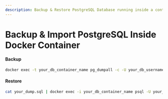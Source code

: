 ```yaml
---
description: Backup & Restore PostgreSQL Database running inside a container
---
```


# Backup & Import PostgreSQL Inside Docker Container



#### Backup

```bash
docker exec -t your_db_container_name pg_dumpall -c -U your_db_username > dump_$(date +%Y-%m-%d_%H_%M_%S).sql
```

#### Restore

```bash
cat your_dump.sql | docker exec -i your_db_container_name psql -U your_db_username -d your-db-name
```
